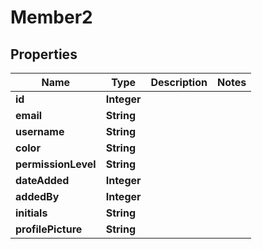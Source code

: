 

# Member2


## Properties

| Name | Type | Description | Notes |
|------------ | ------------- | ------------- | -------------|
|**id** | **Integer** |  |  |
|**email** | **String** |  |  |
|**username** | **String** |  |  |
|**color** | **String** |  |  |
|**permissionLevel** | **String** |  |  |
|**dateAdded** | **Integer** |  |  |
|**addedBy** | **Integer** |  |  |
|**initials** | **String** |  |  |
|**profilePicture** | **String** |  |  |



